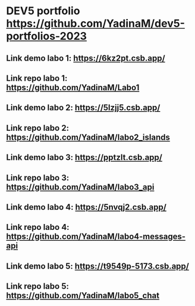 # DEV5 portfolio https://github.com/YadinaM/dev5-portfolios-2023

## Link demo labo 1: https://6kz2pt.csb.app/
## Link repo labo 1: https://github.com/YadinaM/Labo1

## Link demo labo 2: https://5lzjj5.csb.app/
## Link repo labo 2: https://github.com/YadinaM/labo2_islands

## Link demo labo 3: https://pptzlt.csb.app/
## Link repo labo 3: https://github.com/YadinaM/labo3_api

## Link demo labo 4: https://5nvqj2.csb.app/
## Link repo labo 4: https://github.com/YadinaM/labo4-messages-api

## Link demo labo 5: https://t9549p-5173.csb.app/
## Link repo labo 5: https://github.com/YadinaM/labo5_chat